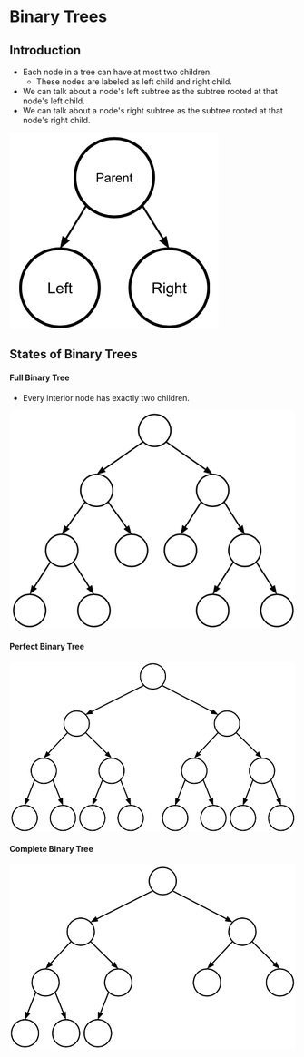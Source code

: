 # Binary Trees

## Introduction
- Each node in a tree can have at most two children.
    - These nodes are labeled as left child and right child.
- We can talk about a node's left subtree as the subtree rooted at that node's left child.
- We can talk about a node's right subtree as the subtree rooted at that node's right child.

![alt text](https://github.com/eyc94/Notes/blob/master/images/binary_tree.png "Image of Binary Tree")

## States of Binary Trees

#### Full Binary Tree
- Every interior node has exactly two children.

![alt text](https://github.com/eyc94/Notes/blob/master/images/full_binary_tree.png "Image of Full Binary Tree")

#### Perfect Binary Tree

![alt text](https://github.com/eyc94/Notes/blob/master/images/perfect_binary_tree.png "Image of Perfect Binary Tree")

#### Complete Binary Tree

![alt text](https://github.com/eyc94/Notes/blob/master/images/complete_binary_tree.png "Image of Complete Binary Tree")